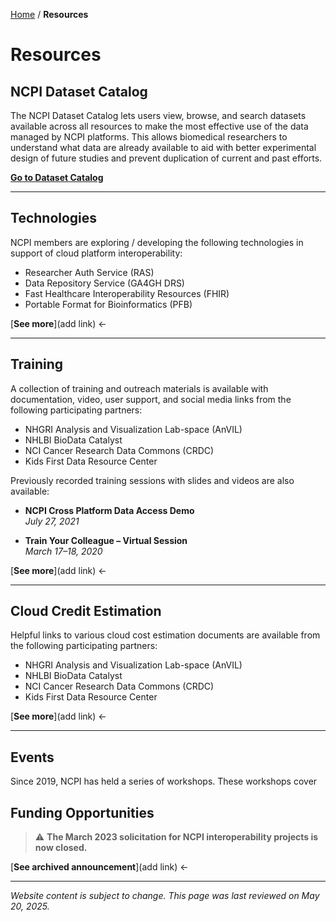 [Home](/) / **Resources**

# Resources

## NCPI Dataset Catalog

The NCPI Dataset Catalog lets users view, browse, and search datasets available across all resources to make the most effective use of the data managed by NCPI platforms. This allows biomedical researchers to understand what data are already available to aid with better experimental design of future studies and prevent duplication of current and past efforts.

[**Go to Dataset Catalog**](https://ncpi-data.org)

---

## Technologies

NCPI members are exploring / developing the following technologies in support of cloud platform interoperability:

- Researcher Auth Service (RAS)
- Data Repository Service (GA4GH DRS)
- Fast Healthcare Interoperability Resources (FHIR)
- Portable Format for Bioinformatics (PFB)

[**See more**](add link) ←

---

## Training

A collection of training and outreach materials is available with documentation, video, user support, and social media links from the following participating partners:

- NHGRI Analysis and Visualization Lab-space (AnVIL)
- NHLBI BioData Catalyst
- NCI Cancer Research Data Commons (CRDC)
- Kids First Data Resource Center

Previously recorded training sessions with slides and videos are also available:

- **NCPI Cross Platform Data Access Demo**  
  *July 27, 2021*

- **Train Your Colleague – Virtual Session**  
  *March 17–18, 2020*

[**See more**](add link) ←

---

## Cloud Credit Estimation

Helpful links to various cloud cost estimation documents are available from the following participating partners:

- NHGRI Analysis and Visualization Lab-space (AnVIL)
- NHLBI BioData Catalyst
- NCI Cancer Research Data Commons (CRDC)
- Kids First Data Resource Center

[**See more**](add link) ←

---


## Events
Since 2019, NCPI has held a series of workshops. These workshops cover 

## Funding Opportunities

> ⚠️ **The March 2023 solicitation for NCPI interoperability projects is now closed.**

[**See archived announcement**](add link) ←

---

*Website content is subject to change. This page was last reviewed on May 20, 2025.*


